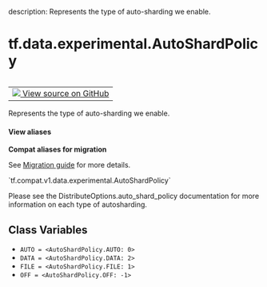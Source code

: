 description: Represents the type of auto-sharding we enable.

<div itemscope itemtype="http://developers.google.com/ReferenceObject">
<meta itemprop="name" content="tf.data.experimental.AutoShardPolicy" />
<meta itemprop="path" content="Stable" />
<meta itemprop="property" content="AUTO"/>
<meta itemprop="property" content="DATA"/>
<meta itemprop="property" content="FILE"/>
<meta itemprop="property" content="OFF"/>
</div>

# tf.data.experimental.AutoShardPolicy

<!-- Insert buttons and diff -->

<table class="tfo-notebook-buttons tfo-api nocontent" align="left">
<td>
  <a target="_blank" href="https://github.com/tensorflow/tensorflow/blob/r2.2/tensorflow/python/data/experimental/ops/distribute_options.py#L27-L36">
    <img src="https://www.tensorflow.org/images/GitHub-Mark-32px.png" />
    View source on GitHub
  </a>
</td>
</table>



Represents the type of auto-sharding we enable.

<section class="expandable">
  <h4 class="showalways">View aliases</h4>
  <p>
<b>Compat aliases for migration</b>
<p>See
<a href="https://www.tensorflow.org/guide/migrate">Migration guide</a> for
more details.</p>
<p>`tf.compat.v1.data.experimental.AutoShardPolicy`</p>
</p>
</section>

<!-- Placeholder for "Used in" -->

Please see the DistributeOptions.auto_shard_policy documentation for more
information on each type of autosharding.

## Class Variables

* `AUTO = <AutoShardPolicy.AUTO: 0>` <a id="AUTO"></a>
* `DATA = <AutoShardPolicy.DATA: 2>` <a id="DATA"></a>
* `FILE = <AutoShardPolicy.FILE: 1>` <a id="FILE"></a>
* `OFF = <AutoShardPolicy.OFF: -1>` <a id="OFF"></a>

